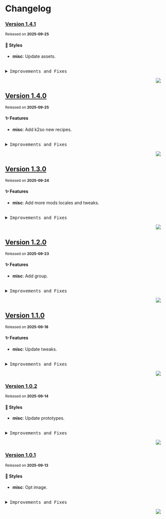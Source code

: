 # Changelog

### [Version&nbsp;1.4.1](https://github.com/canisminor1990/factorio-lobehub-decorations/compare/v1.4.0...v1.4.1)
<sup>Released on **2025-09-25**</sup>


#### 💄 Styles

- **misc**: Update assets.


<br/>



<details>
<summary><kbd>Improvements and Fixes</kbd></summary>



#### Styles

* **misc**: Update assets ([e137aae](https://github.com/canisminor1990/factorio-lobehub-decorations/commit/e137aae))

</details>


<div align="right">

[![](https://img.shields.io/badge/-BACK_TO_TOP-151515?style=flat-square)](#readme-top)

</div>

## [Version&nbsp;1.4.0](https://github.com/canisminor1990/factorio-lobehub-decorations/compare/v1.3.0...v1.4.0)
<sup>Released on **2025-09-25**</sup>


#### ✨ Features

- **misc**: Add k2so new recipes.


<br/>



<details>
<summary><kbd>Improvements and Fixes</kbd></summary>



#### What's improved

* **misc**: Add k2so new recipes ([1ffc090](https://github.com/canisminor1990/factorio-lobehub-decorations/commit/1ffc090))

</details>


<div align="right">

[![](https://img.shields.io/badge/-BACK_TO_TOP-151515?style=flat-square)](#readme-top)

</div>

## [Version&nbsp;1.3.0](https://github.com/canisminor1990/factorio-lobehub-decorations/compare/v1.2.0...v1.3.0)
<sup>Released on **2025-09-24**</sup>


#### ✨ Features

- **misc**: Add more mods locales and tweaks.


<br/>



<details>
<summary><kbd>Improvements and Fixes</kbd></summary>



#### What's improved

* **misc**: Add more mods locales and tweaks ([678f66c](https://github.com/canisminor1990/factorio-lobehub-decorations/commit/678f66c))

</details>


<div align="right">

[![](https://img.shields.io/badge/-BACK_TO_TOP-151515?style=flat-square)](#readme-top)

</div>

## [Version&nbsp;1.2.0](https://github.com/canisminor1990/factorio-lobehub-decorations/compare/v1.1.0...v1.2.0)
<sup>Released on **2025-09-23**</sup>


#### ✨ Features

- **misc**: Add group.


<br/>



<details>
<summary><kbd>Improvements and Fixes</kbd></summary>



#### What's improved

* **misc**: Add group ([f0ec910](https://github.com/canisminor1990/factorio-lobehub-decorations/commit/f0ec910))

</details>


<div align="right">

[![](https://img.shields.io/badge/-BACK_TO_TOP-151515?style=flat-square)](#readme-top)

</div>

## [Version&nbsp;1.1.0](https://github.com/canisminor1990/factorio-lobehub-decorations/compare/v1.0.2...v1.1.0)
<sup>Released on **2025-09-18**</sup>


#### ✨ Features

- **misc**: Update tweaks.


<br/>



<details>
<summary><kbd>Improvements and Fixes</kbd></summary>



#### What's improved

* **misc**: Update tweaks ([430b867](https://github.com/canisminor1990/factorio-lobehub-decorations/commit/430b867))

</details>


<div align="right">

[![](https://img.shields.io/badge/-BACK_TO_TOP-151515?style=flat-square)](#readme-top)

</div>

### [Version&nbsp;1.0.2](https://github.com/canisminor1990/factorio-lobehub-decorations/compare/v1.0.1...v1.0.2)
<sup>Released on **2025-09-14**</sup>


#### 💄 Styles

- **misc**: Update prototypes.


<br/>



<details>
<summary><kbd>Improvements and Fixes</kbd></summary>



#### Styles

* **misc**: Update prototypes ([1b71eb3](https://github.com/canisminor1990/factorio-lobehub-decorations/commit/1b71eb3))

</details>


<div align="right">

[![](https://img.shields.io/badge/-BACK_TO_TOP-151515?style=flat-square)](#readme-top)

</div>

### [Version&nbsp;1.0.1](https://github.com/canisminor1990/factorio-lobehub-decorations/compare/v1.0.0...v1.0.1)
<sup>Released on **2025-09-13**</sup>


#### 💄 Styles

- **misc**: Opt image.


<br/>



<details>
<summary><kbd>Improvements and Fixes</kbd></summary>



#### Styles

* **misc**: Opt image ([38fb1b0](https://github.com/canisminor1990/factorio-lobehub-decorations/commit/38fb1b0))

</details>


<div align="right">

[![](https://img.shields.io/badge/-BACK_TO_TOP-151515?style=flat-square)](#readme-top)

</div>
